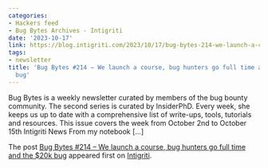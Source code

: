 ```yaml
---
categories:
- Hackers feed
- Bug Bytes Archives - Intigriti
date: '2023-10-17'
link: https://blog.intigriti.com/2023/10/17/bug-bytes-214-we-launch-a-course-bug-hunters-go-full-time-and-the-20k-bug/
tags:
- newsletter
title: 'Bug Bytes #214 – We launch a course, bug hunters go full time and the $20k
  bug'
---
```


<p>Bug Bytes is a weekly newsletter curated by members of the bug bounty community. The second series is curated by InsiderPhD. Every week, she keeps us up to date with a comprehensive list of write-ups, tools, tutorials and resources. This issue covers the week from October 2nd to October 15th Intigriti News From my notebook [&#8230;]</p> <p>The post <a href="https://blog.intigriti.com/2023/10/17/bug-bytes-214-we-launch-a-course-bug-hunters-go-full-time-and-the-20k-bug/">Bug Bytes #214 &#8211; We launch a course, bug hunters go full time and the $20k bug</a> appeared first on <a href="https://blog.intigriti.com">Intigriti</a>.</p>
